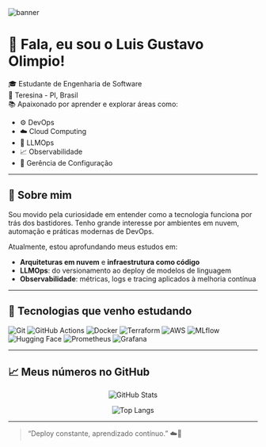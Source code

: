 <img src="https://capsule-render.vercel.app/api?type=waving&color=gradient&height=200&section=header&text=Luis%20Gustavo%20Olimpio&fontSize=30&fontAlignY=40&desc=DevOps%20%7C%20Cloud%20%7C%20LLMOps%20%7C%20Observability&descSize=18&descAlignY=60" alt="banner" />

# 👋 Fala, eu sou o Luis Gustavo Olimpio!

🎓 Estudante de Engenharia de Software  
📍 Teresina - PI, Brasil  
📚 Apaixonado por aprender e explorar áreas como:
- ⚙️ DevOps
- ☁️ Cloud Computing
- 🤖 LLMOps
- 📈 Observabilidade
- 🔧 Gerência de Configuração

---

## 🧠 Sobre mim

Sou movido pela curiosidade em entender como a tecnologia funciona por trás dos bastidores. Tenho grande interesse por ambientes em nuvem, automação e práticas modernas de DevOps.

Atualmente, estou aprofundando meus estudos em:
- **Arquiteturas em nuvem** e **infraestrutura como código**
- **LLMOps**: do versionamento ao deploy de modelos de linguagem
- **Observabilidade**: métricas, logs e tracing aplicados à melhoria contínua

---

## 🚀 Tecnologias que venho estudando

![Git](https://img.shields.io/badge/-Git-black?style=flat-square&logo=git)
![GitHub Actions](https://img.shields.io/badge/-GitHub%20Actions-black?style=flat-square&logo=github-actions)
![Docker](https://img.shields.io/badge/-Docker-black?style=flat-square&logo=docker)
![Terraform](https://img.shields.io/badge/-Terraform-black?style=flat-square&logo=terraform)
![AWS](https://img.shields.io/badge/-AWS-black?style=flat-square&logo=amazon-aws)
![MLflow](https://img.shields.io/badge/-MLflow-black?style=flat-square&logo=mlflow)
![Hugging Face](https://img.shields.io/badge/-HuggingFace-black?style=flat-square&logo=huggingface)
![Prometheus](https://img.shields.io/badge/-Prometheus-black?style=flat-square&logo=prometheus)
![Grafana](https://img.shields.io/badge/-Grafana-black?style=flat-square&logo=grafana)

---

## 📈 Meus números no GitHub

<p align="center">
  <img src="https://github-readme-stats.vercel.app/api?username=luisg0c&show_icons=true&theme=radical" alt="GitHub Stats" />
</p>

<p align="center">
  <img src="https://github-readme-stats.vercel.app/api/top-langs/?username=luisg0c&layout=compact&theme=radical" alt="Top Langs" />
</p>

---

> “Deploy constante, aprendizado contínuo.” ☁️🧠
